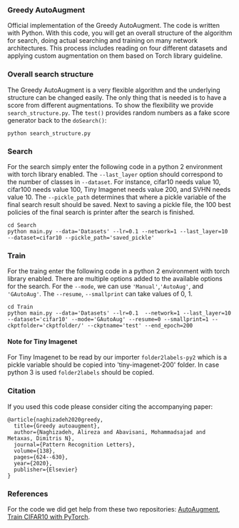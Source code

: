### Greedy AutoAugment
Official implementation of the Greedy AutoAugment. The code is written with Python. With this code, you will get an overall structure of the algorithm for search, doing actual searching and training on many network architectures. This process includes reading on four different datasets and applying custom augmentation on them based on Torch library guideline.

 ### Overall search structure
The Greedy AutoAugment is a very flexible algorithm and the underlying structure can be changed easily. The only thing that is needed is to have a score from different augmentations. To show the flexibility we provide `search_structure.py`. The `test()` provides random numbers as a fake score generator back to the `doSearch()`:
```
python search_structure.py
```

### Search
For the search simply enter the following code in a python 2 environment with torch library enabled. The `--last_layer` option should correspond to the number of classes in `--dataset`. For instance, cifar10 needs value 10, cifar100 needs value 100, Tiny Imagenet needs value 200, and SVHN needs value 10. The `--pickle_path` determines that where a pickle variable of the final search result should be saved. Next to saving a pickle file, the 100 best policies of the final search is printer after the search is finished.

```
cd Search
python main.py --data='Datasets' --lr=0.1 --network=1 --last_layer=10 --dataset=cifar10 --pickle_path='saved_pickle'
```
### Train
For the traing enter the following code in a python 2 environment with torch library enabled. There are multiple options added to the available options for the search. For the `--mode`, we can use `'Manual'`,`'AutoAug'`, and `'GAutoAug'`. The  `--resume`, `--smallprint` can take values of 0, 1.

```
cd Train
python main.py --data='Datasets' --lr=0.1  --network=1 --last_layer=10 --dataset='cifar10' --mode='GAutoAug' --resume=0 --smallprint=1 --ckptfolder='ckptfolder/' --ckptname='test' --end_epoch=200
```

#### Note for Tiny Imagenet
For Tiny Imagenet to be read by our importer `folder2labels-py2` which is a pickle variable should be copied into 'tiny-imagenet-200' folder. In case python 3 is used `folder2labels` should be copied. 

### Citation

If you used this code please consider citing the accompanying paper:

```
@article{naghizadeh2020greedy,
  title={Greedy autoaugment},
  author={Naghizadeh, Alireza and Abavisani, Mohammadsajad and Metaxas, Dimitris N},
  journal={Pattern Recognition Letters},
  volume={138},
  pages={624--630},
  year={2020},
  publisher={Elsevier}
}

```

### References
For the code we did get help from these two repositories: [AutoAugment](https://github.com/tensorflow/models/tree/master/research/autoaugment), [Train CIFAR10 with PyTorch](https://github.com/kuangliu/pytorch-cifar).



